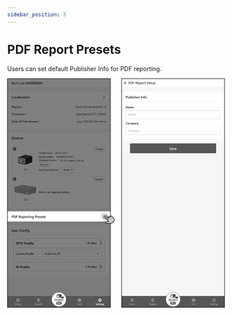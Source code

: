 ```yaml
---
sidebar_position: 3
---
```


# PDF Report Presets

Users can set default Publisher Info for PDF reporting.

![PDF Report Presets](./img/Settings_PDFPresets.png)